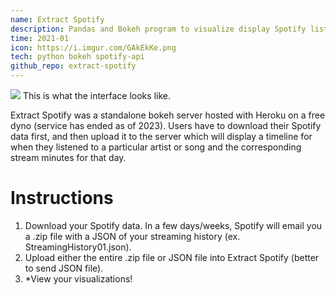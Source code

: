 ```yaml
---
name: Extract Spotify
description: Pandas and Bokeh program to visualize display Spotify listening history
time: 2021-01
icon: https://i.imgur.com/GAkEkKe.png
tech: python bokeh spotify-api
github_repo: extract-spotify
---
```


<div class="pic">
<img src="https://i.imgur.com/GAkEkKe.png">
This is what the interface looks like.
</div>

Extract Spotify was a standalone bokeh server hosted with Heroku on a free dyno (service has ended as of 2023). Users have to download their Spotify data first, and then upload it to the server which will display a timeline for when they listened to a particular artist or song and the corresponding stream minutes for that day.

# Instructions
1. Download your Spotify data. In a few days/weeks, Spotify will email you a .zip file with a JSON of your streaming history (ex. StreamingHistory01.json).
2. Upload either the entire .zip file or JSON file into Extract Spotify (better to send JSON file).
3. *View your visualizations!

